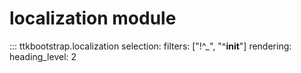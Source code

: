 # localization module

::: ttkbootstrap.localization
    selection:
        filters: ["!^_", "^__init__"]
    rendering:
        heading_level: 2
